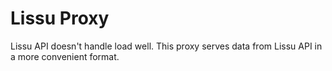 # Lissu Proxy

Lissu API doesn't handle load well. This proxy serves data from Lissu API in a more
convenient format.
